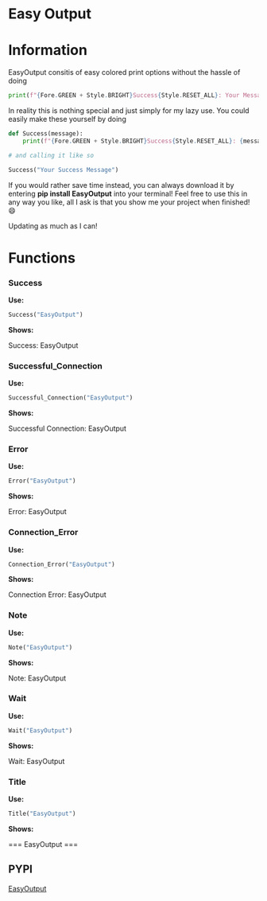 # Easy Output 

# Information
EasyOutput consitis of easy colored print options without the hassle of doing
```py
print(f"{Fore.GREEN + Style.BRIGHT}Success{Style.RESET_ALL}: Your Message")
```

In reality this is nothing special and just simply for my lazy use. You could easily make these yourself by doing
```py
def Success(message):
    print(f"{Fore.GREEN + Style.BRIGHT}Success{Style.RESET_ALL}: {message}")

# and calling it like so

Success("Your Success Message")
```

If you would rather save time instead, you can always download it by entering **pip install EasyOutput** into your terminal!
Feel free to use this in any way you like, all I ask is that you show me your project when finished! 😄

Updating as much as I can!
# Functions

### Success
**Use:**
```py
Success("EasyOutput")

```
**Shows:**

Success: EasyOutput

### Successful_Connection
**Use:**
```py
Successful_Connection("EasyOutput")

```
**Shows:**

Successful Connection: EasyOutput

### Error
**Use:**
```py
Error("EasyOutput")

```
**Shows:**

Error: EasyOutput

### Connection_Error
**Use:**
```py
Connection_Error("EasyOutput")

```
**Shows:**

Connection Error: EasyOutput

### Note
**Use:**
```py
Note("EasyOutput")

```
**Shows:**

Note: EasyOutput

### Wait
**Use:**
```py
Wait("EasyOutput")

```
**Shows:**

Wait: EasyOutput

### Title
**Use:**
```py
Title("EasyOutput")

```
**Shows:**

=== EasyOutput === 

## PYPI

[EasyOutput](https://pypi.org/project/EasyOutput/)